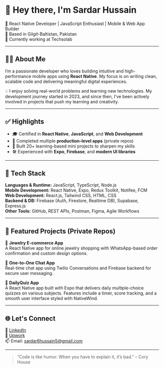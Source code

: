 # 👋 Hey there, I'm Sardar Hussain

🎯 React Native Developer | JavaScript Enthusiast | Mobile & Web App Builder  
📍 Based in Gilgit-Baltistan, Pakistan  
💼 Currently working at Techsolab

---

## 👨‍💻 About Me

I’m a passionate developer who loves building intuitive and high-performance mobile apps using **React Native**. My focus is on writing clean, scalable code and delivering meaningful digital experiences.

💡 I enjoy solving real-world problems and learning new technologies. My development journey started in 2023, and since then, I've been actively involved in projects that push my learning and creativity.

---

## ✅ Highlights

- 🎓 Certified in **React Native**, **JavaScript**, and **Web Development**
- 🔧 Completed multiple **production-level apps** (private repos)
- 🚀 Built 20+ learning-based mini projects to sharpen my skills
- 🛠️ Experienced with **Expo**, **Firebase**, and **modern UI libraries**

---

## 🧰 Tech Stack

**Languages & Runtime:** JavaScript, TypeScript, Node.js  
**Mobile Development:** React Native, Expo, Redux Toolkit, Notifee, FCM  
**Web Development:** React.js, Tailwind CSS, HTML, CSS  
**Backend & DB:** Firebase (Auth, Firestore, Realtime DB), Supabase, Express.js  
**Other Tools:** GitHub, REST APIs, Postman, Figma, Agile Workflows

---

## 🚧 Featured Projects (Private Repos)

🔐 **Jewelry E-commerce App**  
A React Native app for online jewelry shopping with WhatsApp-based order confirmation and custom design options.

🔐 **One-to-One Chat App**  
Real-time chat app using Twilio Conversations and Firebase backend for secure user messaging.

🔐 **DailyQuiz App**  
A React Native app built with Expo that delivers daily multiple-choice quizzes on various subjects. Features include a timer, score tracking, and a smooth user interface styled with NativeWind.

---

## 🌐 Let's Connect

🔗 [LinkedIn](www.linkedin.com/in/sardar-hussain-3aa8442a5)  
💼 [Upwork](https://www.upwork.com/freelancers/~013ee56475f43c331c?mp_source=share)  
📫 Email: sardar6hussain5@gmail.com  

---

> “Code is like humor. When you have to explain it, it’s bad.” – Cory House

